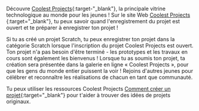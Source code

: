 Découvre [Coolest Projects](https://coolestprojects.org/){:target-"_blank"}, la principale vitrine technologique au monde pour les jeunes ! Sur le site Web [Coolest Projects ](https://coolestprojects.org/){:target="_blank"}, tu peux savoir quand l'enregistrement du projet est ouvert et te préparer à enregistrer ton projet !

Si tu as créé un projet Scratch, tu peux enregistrer ton projet dans la catégorie Scratch lorsque l'inscription du projet Coolest Projects est ouvert. Ton projet n'a pas besoin d'être terminé - les prototypes et les travaux en cours sont également les bienvenus ! Lorsque tu as soumis ton projet, ta création sera présentée dans la galerie en ligne « Coolest Projects », pour que les gens du monde entier puissent la voir ! Rejoins d'autres jeunes pour célébrer et reconnaître les réalisations de chacun en tant que communauté.

Tu peux utiliser les ressources Coolest Projects [Comment créer un projet](https://coolestprojects.org/2020/03/31/how-to-make-a-project-workbook-and-additional-resources/){:target="_blank"} pour t'aider à trouver des idées de projets originaux.
